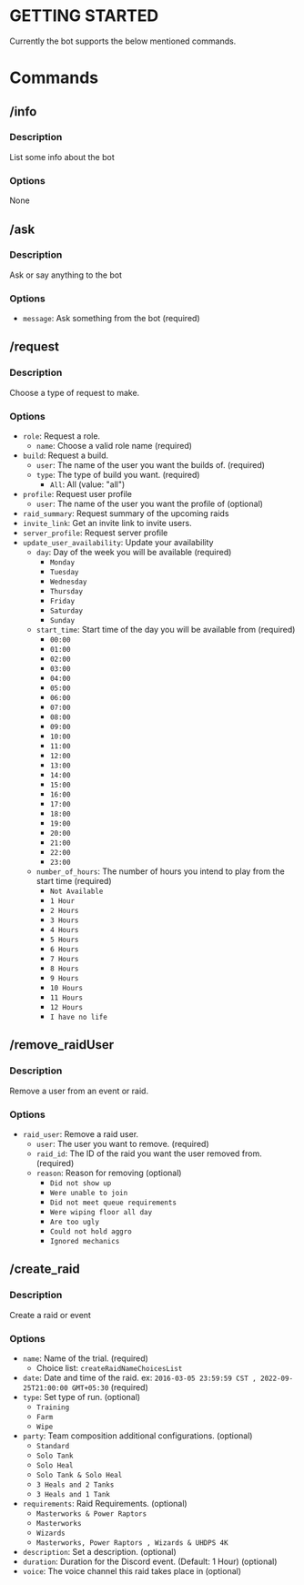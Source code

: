 # GETTING STARTED

Currently the bot supports the below mentioned commands.

# Commands

## /info

### Description

List some info about the bot

### Options

None

## /ask

### Description

Ask or say anything to the bot

### Options

- `message`: Ask something from the bot (required)
## /request

### Description

Choose a type of request to make.

### Options

- `role`: Request a role.
  - `name`: Choose a valid role name (required)
- `build`: Request a build.
  - `user`: The name of the user you want the builds of. (required)
  - `type`: The type of build you want. (required)
    - `All`: All (value: "all")
- `profile`: Request user profile
  - `user`: The name of the user you want the profile of (optional)
- `raid_summary`: Request summary of the upcoming raids
- `invite_link`: Get an invite link to invite users.
- `server_profile`: Request server profile
- `update_user_availability`: Update your availability
  - `day`: Day of the week you will be available (required)
    - `Monday`
    - `Tuesday`
    - `Wednesday`
    - `Thursday`
    - `Friday`
    - `Saturday`
    - `Sunday`
  - `start_time`: Start time of the day you will be available from (required)
    - `00:00`
    - `01:00`
    - `02:00`
    - `03:00`
    - `04:00`
    - `05:00`
    - `06:00`
    - `07:00`
    - `08:00`
    - `09:00`
    - `10:00`
    - `11:00`
    - `12:00`
    - `13:00`
    - `14:00`
    - `15:00`
    - `16:00`
    - `17:00`
    - `18:00`
    - `19:00`
    - `20:00`
    - `21:00`
    - `22:00`
    - `23:00`
  - `number_of_hours`: The number of hours you intend to play from the start time (required)
    - `Not Available`
    - `1 Hour`
    - `2 Hours`
    - `3 Hours`
    - `4 Hours`
    - `5 Hours`
    - `6 Hours`
    - `7 Hours`
    - `8 Hours`
    - `9 Hours`
    - `10 Hours`
    - `11 Hours`
    - `12 Hours`
    - `I have no life`

## /remove_raidUser

### Description

Remove a user from an event or raid.

### Options

- `raid_user`: Remove a raid user.
  - `user`: The user you want to remove. (required)
  - `raid_id`: The ID of the raid you want the user removed from. (required)
  - `reason`: Reason for removing (optional)
    - `Did not show up`
    - `Were unable to join`
    - `Did not meet queue requirements`
    - `Were wiping floor all day`
    - `Are too ugly`
    - `Could not hold aggro`
    - `Ignored mechanics`

## /create_raid

### Description

Create a raid or event

### Options

- `name`: Name of the trial. (required)
  - Choice list: `createRaidNameChoicesList`
- `date`: Date and time of the raid. ex: `2016-03-05 23:59:59 CST , 2022-09-25T21:00:00 GMT+05:30` (required)
- `type`: Set type of run. (optional)
  - `Training`
  - `Farm`
  - `Wipe`
- `party`: Team composition additional configurations. (optional)
  - `Standard`
  - `Solo Tank`
  - `Solo Heal`
  - `Solo Tank & Solo Heal`
  - `3 Heals and 2 Tanks`
  - `3 Heals and 1 Tank`
- `requirements`: Raid Requirements. (optional)
  - `Masterworks & Power Raptors`
  - `Masterworks`
  - `Wizards`
  - `Masterworks, Power Raptors , Wizards & UHDPS 4K`
- `description`: Set a description. (optional)
- `duration`: Duration for the Discord event. (Default: 1 Hour) (optional)
- `voice`: The voice channel this raid takes place in (optional)


